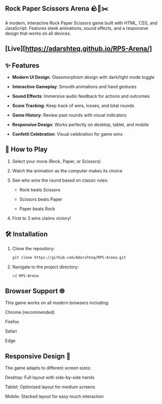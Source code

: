 ## Rock Paper Scissors Arena 🪨📃✂️

A modern, interactive Rock Paper Scissors game built with HTML, CSS, and JavaScript. Features sleek animations, sound effects, and a responsive design that works on all devices.

## [Live][https://adarshteq.github.io/RPS-Arena/]

## ✨ Features

- **Modern UI Design**: Glassmorphism design with dark/light mode toggle

- **Interactive Gameplay**: Smooth animations and hand gestures

- **Sound Effects**: Immersive audio feedback for actions and outcomes

- **Score Tracking**: Keep track of wins, losses, and total rounds

- **Game History**: Review past rounds with visual indicators

- **Responsive Design**: Works perfectly on desktop, tablet, and mobile

- **Confetti Celebration**: Visual celebration for game wins

## 🚀 How to Play

1. Select your move (Rock, Paper, or Scissors)

2. Watch the animation as the computer makes its choice

3. See who wins the round based on classic rules:

   - Rock beats Scissors

   - Scissors beats Paper

   - Paper beats Rock

4. First to 3 wins claims victory!

## 🛠️ Installation

1. Clone the repository:
   ```bash
   git clone https://github.com/Adarshteq/RPS-Arena.git
   ```

2. Navigate to the project directory:
   ```bash
   cd RPS-Arena
   ```

## Browser Support 🌐

This game works on all modern browsers including:

Chrome (recommended)

Firefox

Safari

Edge

## Responsive Design 📱

The game adapts to different screen sizes:

Desktop: Full layout with side-by-side hands

Tablet: Optimized layout for medium screens

Mobile: Stacked layout for easy touch interaction

